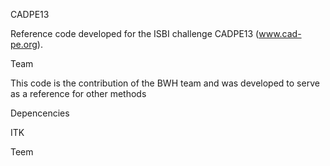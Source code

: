 CADPE13

Reference code developed for the ISBI challenge CADPE13 (www.cad-pe.org).

Team

This code is the contribution of the BWH team and was developed to serve as a
reference for other methods


Depencencies

ITK

Teem



 
